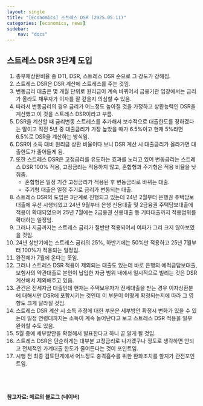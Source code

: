 ```yaml
---
layout: single
title: "[Economics] 스트레스 DSR (2025.05.11)"
categories: [economics, news]
sidebar:
    nav: "docs"
---
```


## 스트레스 DSR 3단계 도입
1. 총부채상환비율 중 DTI, DSR, 스트레스 DSR 순으로 그 강도가 강해짐.
1. 스트레스 DSR은 DSR 계산에 스트레스를 주는 것임.
1. 변동금리 대출은 몇 개월 단위로 원리금이 계속 바뀌어서 금융기관 입장에서는 금리가 올라도 채무자가 이자를 잘 갚을지 의심할 수 있음.
1. 따라서 변동금리의 경우 금리가 어느정도 높아질 것을 가정하고 상환능력인 DSR을 계산했고 이 것을 스트레스 DSR이라고 부름.
1. DSR을 계산할 때 금리변동 스트레스를 추가해서 보수적으로 대출한도를 정하겠다는 말이고 직전 5년 중 대출금리가 가장 높았을 때가 6.5%이고 현재 5%라면 6.5%로 DSR을 계산하는 방식임.
1. DSR이 소득 대비 원리금 상환 비율이다 보니 DSR 계산 시 대출금리가 올라가면 대출한도가 줄어들게 됨.
1. 또한 스트레스 DSR은 고정금리를 유도하는 효과를 노리고 있어 변동금리는 스트레스 DSR 100% 적용, 고정금리는 적용하지 않고, 혼합형과 주기형은 적용 비율을 낮춰줌.
    - 혼합형은 일정 기간 고정금리가 적용된 후 변동금리로 바뀌는 대출.
    - 주기형 대출은 일정 주기로 금리가 변동되는 대출.
1. 스트레스 DSR의 도입은 3단계로 진행되고 있는데 24년 2월부터 은행권 주택담보대출에 우선 시행되었고 24년 9월부터 은행 신용대출 및 2금융권 주택담보대출에 적용이 확대되었으며 25년 7월에는 2금융권 신용대출 등 기타대출까지 적용범위를 확대하는 일정임.
1. 그러나 지금까지는 스트레스 금리가 절반만 적용되어서 여파가 그리 크지 않아보였을 것임.
1. 24년 상반기에는 스트레스 금리의 25%, 하반기에는 50%만 적용하고 25년 7월부터 100%가 적용되는 일정임.
1. 완전체가 7월에 온다는 뜻임.
1. 그러나 스트레스 DSR 적용이 제외되는 대출도 있는데 바로 은행의 예적금담보대출, 보험사의 약관대출로 본인이 납입한 자금 범위 내에서 일시적으로 빌리는 것은 DSR 계산에서 제외해주고 있음.
1. 관건은 전세자금 대출인데 현재는 주택보유자가 전세대출을 받는 경우 이자상환분에 대해서만 DSR에 포함시키는 것인데 이 부분이 어떻게 확정되는지에 따라 그 영향도 크게 달라질 것임.
1. 스트레스 DSR 계산 시 소득 추정에 대한 부분은 세부방안 확정시 변화가 있을 수 있는데 일정 연령대까지는 소득이 계속 늘어난다고 보고 스트레스 DSR 적용을 일부 완화할 수도 있음.
1. 5월 중에 세부방안을 확정해서 발표한다고 하니 곧 알게 될 것임.
1. 스트레스 DSR은 단순하게는 대부분 고정금리로 나가겠구나 정도로 생각하면 안되고 전체적인 가계대출 한도가 줄어든다는 것이 포인트임.
1. 시행 전 최종 검토단계에서 어느정도 충격흡수를 위한 완화조치를 할지가 관전포인트임.



<br/>
<br/>

#### 참고자료: 메르의 블로그 (네이버)